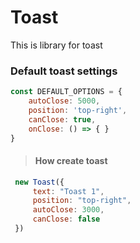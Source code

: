 
# Toast
This is library for toast

### Default toast settings
```js
const DEFAULT_OPTIONS = {
    autoClose: 5000,
    position: 'top-right',
    canClose: true,
    onClose: () => { }
}
```

> #### How create toast
   ```js
    new Toast({
        text: "Toast 1",
        position: "top-right",
        autoClose: 3000,
        canClose: false
    })
   ```
>


